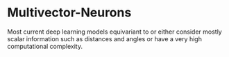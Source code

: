 # Multivector-Neurons
Most current deep learning models equivariant to or either consider mostly scalar information such as distances and angles or have a very high computational complexity. 
